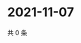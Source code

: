 # 2021-11-07

共 0 条

<!-- BEGIN WEIBO -->
<!-- 最后更新时间 Sun Nov 07 2021 14:10:18 GMT+0800 (China Standard Time) -->

<!-- END WEIBO -->
